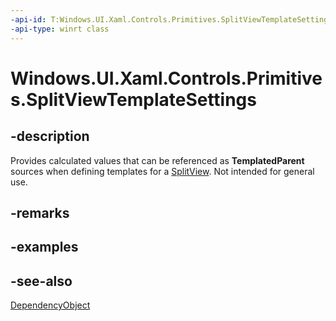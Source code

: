 ```yaml
---
-api-id: T:Windows.UI.Xaml.Controls.Primitives.SplitViewTemplateSettings
-api-type: winrt class
---
```


<!-- Class syntax.
public class SplitViewTemplateSettings : Windows.UI.Xaml.DependencyObject, Windows.UI.Xaml.Controls.Primitives.ISplitViewTemplateSettings
-->

# Windows.UI.Xaml.Controls.Primitives.SplitViewTemplateSettings

## -description
Provides calculated values that can be referenced as **TemplatedParent** sources when defining templates for a [SplitView](../windows.ui.xaml.controls/splitview.md). Not intended for general use.



## -remarks

## -examples

## -see-also
[DependencyObject](../windows.ui.xaml/dependencyobject.md)
